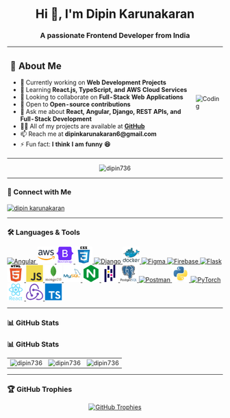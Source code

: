 <h1 align="center">Hi 👋, I'm Dipin Karunakaran</h1>
<h3 align="center">A passionate Frontend Developer from India</h3>

<table>
  <tr>
    <td>
      <h2>🚀 About Me</h2>
      <ul>
        <li>🔭 Currently working on <b>Web Development Projects</b></li>
        <li>🌱 Learning <b>React.js, TypeScript, and AWS Cloud Services</b></li>
        <li>👯 Looking to collaborate on <b>Full-Stack Web Applications</b></li>
        <li>🤝 Open to <b>Open-source contributions</b></li>
        <li>💬 Ask me about <b>React, Angular, Django, REST APIs, and Full-Stack Development</b></li>
        <li>👨‍💻 All of my projects are available at <a href="https://github.com/dipin736"><b>GitHub</b></a></li>
        <li>📫 Reach me at <b>dipinkarunakaran6@gmail.com</b></li>
        <li>⚡ Fun fact: <b>I think I am funny 😆</b></li>
      </ul>
    </td>
    <td>
  <img src="https://cdn.dribbble.com/userupload/22906166/file/original-ffcac8e074af7de5e6ac6db9873dff66.gif" alt="Coding" width="400"/>
    </td>
  </tr>
</table>

<p align="center">
  <img src="https://komarev.com/ghpvc/?username=dipin736&label=Profile%20views&color=0e75b6&style=flat" alt="dipin736" />
</p>


---
### 📲 Connect with Me
<p align="left">
  <a href="https://linkedin.com/in/dipin-karunakaran" target="blank">
    <img align="center" src="https://raw.githubusercontent.com/rahuldkjain/github-profile-readme-generator/master/src/images/icons/Social/linked-in-alt.svg" alt="dipin karunakaran" height="30" width="40" />
  </a>
</p>

---

### 🛠️ Languages & Tools
<p align="left">
  <a href="https://angular.io" target="_blank" rel="noreferrer">
    <img src="https://angular.io/assets/images/logos/angular/angular.svg" alt="Angular" width="40" height="40"/>
  </a>
  <a href="https://aws.amazon.com" target="_blank" rel="noreferrer">
    <img src="https://raw.githubusercontent.com/devicons/devicon/master/icons/amazonwebservices/amazonwebservices-original-wordmark.svg" alt="AWS" width="40" height="40"/>
  </a>
  <a href="https://getbootstrap.com" target="_blank" rel="noreferrer">
    <img src="https://raw.githubusercontent.com/devicons/devicon/master/icons/bootstrap/bootstrap-plain-wordmark.svg" alt="Bootstrap" width="40" height="40"/>
  </a>
  <a href="https://www.w3schools.com/css/" target="_blank" rel="noreferrer">
    <img src="https://raw.githubusercontent.com/devicons/devicon/master/icons/css3/css3-original-wordmark.svg" alt="CSS3" width="40" height="40"/>
  </a>
  <a href="https://www.djangoproject.com/" target="_blank" rel="noreferrer">
    <img src="https://cdn.worldvectorlogo.com/logos/django.svg" alt="Django" width="40" height="40"/>
  </a>
  <a href="https://www.docker.com/" target="_blank" rel="noreferrer">
    <img src="https://raw.githubusercontent.com/devicons/devicon/master/icons/docker/docker-original-wordmark.svg" alt="Docker" width="40" height="40"/>
  </a>
  <a href="https://www.figma.com/" target="_blank" rel="noreferrer">
    <img src="https://www.vectorlogo.zone/logos/figma/figma-icon.svg" alt="Figma" width="40" height="40"/>
  </a>
  <a href="https://firebase.google.com/" target="_blank" rel="noreferrer">
    <img src="https://www.vectorlogo.zone/logos/firebase/firebase-icon.svg" alt="Firebase" width="40" height="40"/>
  </a>
  <a href="https://flask.palletsprojects.com/" target="_blank" rel="noreferrer">
    <img src="https://www.vectorlogo.zone/logos/pocoo_flask/pocoo_flask-icon.svg" alt="Flask" width="40" height="40"/>
  </a>
  <a href="https://www.w3.org/html/" target="_blank" rel="noreferrer">
    <img src="https://raw.githubusercontent.com/devicons/devicon/master/icons/html5/html5-original-wordmark.svg" alt="HTML5" width="40" height="40"/>
  </a>
  <a href="https://developer.mozilla.org/en-US/docs/Web/JavaScript" target="_blank" rel="noreferrer">
    <img src="https://raw.githubusercontent.com/devicons/devicon/master/icons/javascript/javascript-original.svg" alt="JavaScript" width="40" height="40"/>
  </a>
  <a href="https://www.mongodb.com/" target="_blank" rel="noreferrer">
    <img src="https://raw.githubusercontent.com/devicons/devicon/master/icons/mongodb/mongodb-original-wordmark.svg" alt="MongoDB" width="40" height="40"/>
  </a>
  <a href="https://www.mysql.com/" target="_blank" rel="noreferrer">
    <img src="https://raw.githubusercontent.com/devicons/devicon/master/icons/mysql/mysql-original-wordmark.svg" alt="MySQL" width="40" height="40"/>
  </a>
  <a href="https://www.nginx.com" target="_blank" rel="noreferrer">
    <img src="https://raw.githubusercontent.com/devicons/devicon/master/icons/nginx/nginx-original.svg" alt="NGINX" width="40" height="40"/>
  </a>
  <a href="https://pandas.pydata.org/" target="_blank" rel="noreferrer">
    <img src="https://raw.githubusercontent.com/devicons/devicon/2ae2a900d2f041da66e950e4d48052658d850630/icons/pandas/pandas-original.svg" alt="Pandas" width="40" height="40"/>
  </a>
  <a href="https://www.postgresql.org" target="_blank" rel="noreferrer">
    <img src="https://raw.githubusercontent.com/devicons/devicon/master/icons/postgresql/postgresql-original-wordmark.svg" alt="PostgreSQL" width="40" height="40"/>
  </a>
  <a href="https://postman.com" target="_blank" rel="noreferrer">
    <img src="https://www.vectorlogo.zone/logos/getpostman/getpostman-icon.svg" alt="Postman" width="40" height="40"/>
  </a>
  <a href="https://www.python.org" target="_blank" rel="noreferrer">
    <img src="https://raw.githubusercontent.com/devicons/devicon/master/icons/python/python-original.svg" alt="Python" width="40" height="40"/>
  </a>
  <a href="https://pytorch.org/" target="_blank" rel="noreferrer">
    <img src="https://www.vectorlogo.zone/logos/pytorch/pytorch-icon.svg" alt="PyTorch" width="40" height="40"/>
  </a>
  <a href="https://reactjs.org/" target="_blank" rel="noreferrer">
    <img src="https://raw.githubusercontent.com/devicons/devicon/master/icons/react/react-original-wordmark.svg" alt="React" width="40" height="40"/>
  </a>
  <a href="https://redux.js.org" target="_blank" rel="noreferrer">
    <img src="https://raw.githubusercontent.com/devicons/devicon/master/icons/redux/redux-original.svg" alt="Redux" width="40" height="40"/>
  </a>
  <a href="https://www.typescriptlang.org/" target="_blank" rel="noreferrer">
    <img src="https://raw.githubusercontent.com/devicons/devicon/master/icons/typescript/typescript-original.svg" alt="TypeScript" width="40" height="40"/>
  </a>
</p>


---

### 📊 GitHub Stats

### 📊 GitHub Stats  

<table>
  <tr>
    <td>
      <img src="https://github-readme-stats.vercel.app/api/top-langs?username=dipin736&show_icons=true&locale=en&layout=compact" alt="dipin736" width="490"/>
    </td>
    <td>
      <img src="https://github-readme-stats.vercel.app/api?username=dipin736&show_icons=true&locale=en" alt="dipin736" width="510"/>
    </td>
    <td>
      <img src="https://github-readme-streak-stats.herokuapp.com/?user=dipin736&" alt="dipin736" width="560"/>
    </td>
  </tr>
</table>




---

### 🏆 GitHub Trophies
<p align="center">
  <a href="https://github.com/ryo-ma/github-profile-trophy">
    <img src="https://github-profile-trophy.vercel.app/?username=dipin736" alt="GitHub Trophies" />
  </a>
</p>
